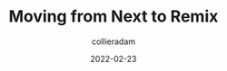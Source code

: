 ---
author: collieradam
date: 2022-02-23
draft: true
tags:
  - frameworks
  - nextjs
  - remix
  - comparisons
target_url: https://www.adamcollier.co.uk/blog/moving-from-next-to-remix
title: Moving from Next to Remix
---